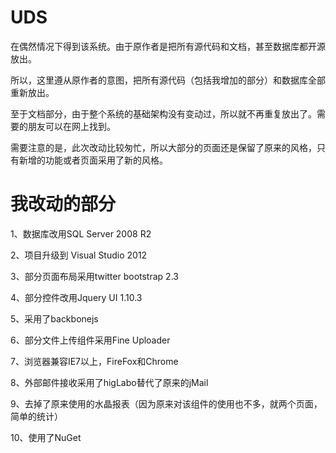 UDS
===

在偶然情况下得到该系统。由于原作者是把所有源代码和文档，甚至数据库都开源放出。

所以，这里遵从原作者的意图，把所有源代码（包括我增加的部分）和数据库全部重新放出。

至于文档部分，由于整个系统的基础架构没有变动过，所以就不再重复放出了。需要的朋友可以在网上找到。

需要注意的是，此次改动比较匆忙，所以大部分的页面还是保留了原来的风格，只有新增的功能或者页面采用了新的风格。


我改动的部分
============

1、数据库改用SQL Server 2008 R2

2、项目升级到 Visual Studio 2012

3、部分页面布局采用twitter bootstrap 2.3

4、部分控件改用Jquery UI 1.10.3

5、采用了backbonejs

6、部分文件上传组件采用Fine Uploader

7、浏览器兼容IE7以上，FireFox和Chrome

8、外部邮件接收采用了higLabo替代了原来的jMail

9、去掉了原来使用的水晶报表（因为原来对该组件的使用也不多，就两个页面，简单的统计）

10、使用了NuGet
